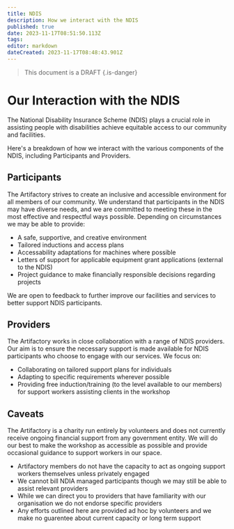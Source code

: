 ```yaml
---
title: NDIS
description: How we interact with the NDIS
published: true
date: 2023-11-17T08:51:50.113Z
tags: 
editor: markdown
dateCreated: 2023-11-17T08:48:43.901Z
---
```


> This document is a DRAFT
{.is-danger}


# Our Interaction with the NDIS

The National Disability Insurance Scheme (NDIS) plays a crucial role in assisting people with disabilities achieve equitable access to our community and facilities.

Here's a breakdown of how we interact with the various components of the NDIS, including Participants and Providers.

## Participants

The Artifactory strives to create an inclusive and accessible environment for all members of our community. We understand that participants in the NDIS may have diverse needs, and we are committed to meeting these in the most effective and respectful ways possible. Depending on circumstances we may be able to provide:

* A safe, supportive, and creative environment
* Tailored inductions and access plans
* Accessability adaptations for machines where possible
* Letters of support for applicable equipment grant applications (external to the NDIS)
* Project guidance to make financially responsible decisions regarding projects

We are open to feedback to further improve our facilities and services to better support NDIS participants.

## Providers

The Artifactory works in close collaboration with a range of NDIS providers. Our aim is to ensure the necessary support is made available for NDIS participants who choose to engage with our services. We focus on:

* Collaborating on tailored support plans for individuals
* Adapting to specific requirements wherever possible
* Providing free induction/training (to the level available to our members) for support workers assisting clients in the workshop

## Caveats

The Artifactory is a charity run entirely by volunteers and does not currently receive ongoing financial support from any government entity. We will do our best to make the workshop as accessible as possible and provide occasional guidance to support workers in our space.

* Artifactory members do not have the capacity to act as ongoing support workers themselves unless privately engaged
* We cannot bill NDIA managed participants though we may still be able to assist relevant providers
* While we can direct you to providers that have familiarity with our organisation we do not endorse specific providers
* Any efforts outlined here are provided ad hoc by volunteers and we make no guarentee about current capacity or long term support
